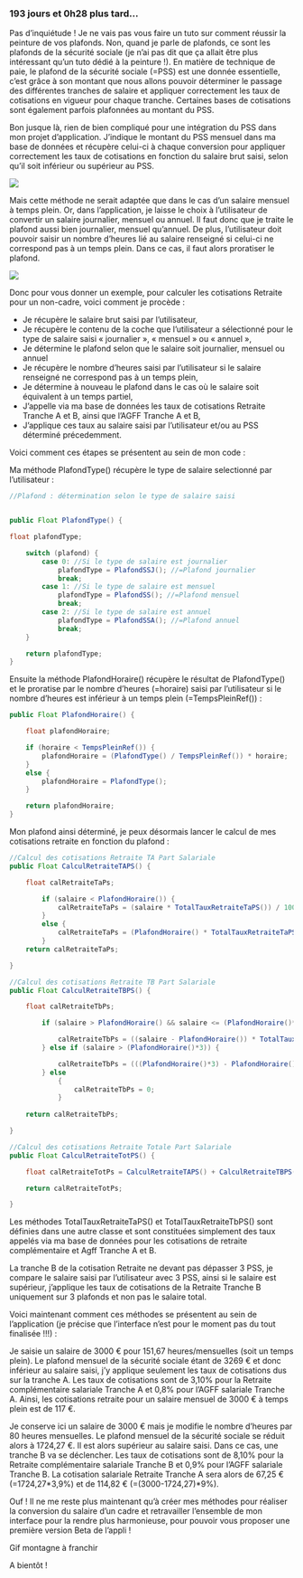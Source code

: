 ### 193 jours et 0h28 plus tard...

Pas d’inquiétude ! Je ne vais pas vous faire un tuto sur comment réussir la peinture de vos plafonds. Non, quand je parle de plafonds, ce sont les plafonds de la sécurité sociale (je n’ai pas dit que ça allait être plus intéressant qu’un tuto dédié à la peinture !). En matière de technique de paie, le plafond de la sécurité sociale (=PSS) est une donnée essentielle, c’est grâce à son montant que nous allons pouvoir déterminer le passage des différentes tranches de salaire et appliquer correctement les taux de cotisations en vigueur pour chaque tranche. Certaines bases de cotisations sont également parfois plafonnées au montant du PSS.

Bon jusque là, rien de bien compliqué pour une intégration du PSS dans mon projet d’application. J’indique le montant du PSS mensuel dans ma base de données et récupère celui-ci à chaque conversion pour appliquer correctement les taux de cotisations en fonction du salaire brut saisi, selon qu’il soit inférieur ou supérieur au PSS.

<img src = "https://media.giphy.com/media/zcCGBRQshGdt6/giphy.gif"/>

Mais cette méthode ne serait adaptée que dans le cas d’un salaire mensuel à temps plein. Or, dans l’application, je laisse le choix à l’utilisateur de convertir un salaire journalier, mensuel ou annuel. Il faut donc que je traite le plafond aussi bien journalier, mensuel qu’annuel. De plus, l’utilisateur doit pouvoir saisir un nombre d’heures lié au salaire renseigné si celui-ci ne correspond pas à un temps plein. Dans ce cas, il faut alors proratiser le plafond.

<img src = "https://media.giphy.com/media/11VFoOchZjsvn2/giphy.gif"/>

Donc pour vous donner un exemple, pour calculer les cotisations Retraite pour un non-cadre, voici comment je procède :

-	Je récupère le salaire brut saisi par l’utilisateur,
-	Je récupère le contenu de la coche que l’utilisateur a sélectionné pour le type de salaire saisi « journalier », « mensuel » ou « annuel »,
-	Je détermine le plafond selon que le salaire soit journalier, mensuel ou annuel
-	Je récupère le nombre d’heures saisi par l’utilisateur si le salaire renseigné ne correspond pas à un temps plein,
-	Je détermine à nouveau le plafond dans le cas où le salaire soit équivalent à un temps partiel,
-	J’appelle via ma base de données les taux de cotisations Retraite Tranche A et B, ainsi que l’AGFF Tranche A et B,
-	J’applique ces taux au salaire saisi par l’utilisateur et/ou au PSS déterminé précedemment.

Voici comment ces étapes se présentent au sein de mon code :

Ma méthode PlafondType() récupère le type de salaire selectionné par l’utilisateur :

```java
//Plafond : détermination selon le type de salaire saisi


public Float PlafondType() {

float plafondType;

    switch (plafond) {
        case 0: //Si le type de salaire est journalier
            plafondType = PlafondSSJ(); //=Plafond journalier
            break;
        case 1: //Si le type de salaire est mensuel
            plafondType = PlafondSS(); //=Plafond mensuel
            break;
        case 2: //Si le type de salaire est annuel
            plafondType = PlafondSSA(); //=Plafond annuel
            break;
    }

    return plafondType;
}
```

Ensuite la méthode PlafondHoraire() récupère le résultat de PlafondType() et le proratise par le nombre d’heures (=horaire) saisi par l’utilisateur si le nombre d’heures est inférieur à un temps plein (=TempsPleinRef()) :

```java
public Float PlafondHoraire() {

    float plafondHoraire;

    if (horaire < TempsPleinRef()) {
        plafondHoraire = (PlafondType() / TempsPleinRef()) * horaire;
    }
    else {
        plafondHoraire = PlafondType();
    }

    return plafondHoraire;
}
```

Mon plafond ainsi déterminé, je peux désormais lancer le calcul de mes cotisations retraite en fonction du plafond :

```java
//Calcul des cotisations Retraite TA Part Salariale
public Float CalculRetraiteTAPS() {

    float calRetraiteTaPs;

        if (salaire < PlafondHoraire()) {
            calRetraiteTaPs = (salaire * TotalTauxRetraiteTaPS()) / 100;
        }
        else {
            calRetraiteTaPs = (PlafondHoraire() * TotalTauxRetraiteTaPS()) / 100;
        }
    return calRetraiteTaPs;

}

//Calcul des cotisations Retraite TB Part Salariale
public Float CalculRetraiteTBPS() {

    float calRetraiteTbPs;

        if (salaire > PlafondHoraire() && salaire <= (PlafondHoraire()*3)) {

            calRetraiteTbPs = ((salaire - PlafondHoraire()) * TotalTauxRetraiteTbPS()) / 100;
        } else if (salaire > (PlafondHoraire()*3)) {

            calRetraiteTbPs = (((PlafondHoraire()*3) - PlafondHoraire()) * TotalTauxRetraiteTbPS()) / 100;
        } else
            {
                calRetraiteTbPs = 0;
            }
            
    return calRetraiteTbPs;

}

//Calcul des cotisations Retraite Totale Part Salariale
public Float CalculRetraiteTotPS() {

    float calRetraiteTotPs = CalculRetraiteTAPS() + CalculRetraiteTBPS();

    return calRetraiteTotPs;

}

```

Les méthodes TotalTauxRetraiteTaPS() et TotalTauxRetraiteTbPS() sont définies dans une autre classe et sont constituées simplement des taux appelés via ma base de données pour les cotisations de retraite complémentaire et Agff Tranche A et B.

La tranche B de la cotisation Retraite ne devant pas dépasser 3 PSS, je compare le salaire saisi par l’utilisateur avec 3 PSS, ainsi si le salaire est supérieur, j’applique les taux de cotisations de la Retraite Tranche B uniquement sur 3 plafonds et non pas le salaire total.

Voici maintenant comment ces méthodes se présentent au sein de l’application (je précise que l’interface n’est pour le moment pas du tout finalisée !!!) :


Je saisie un salaire de 3000 € pour 151,67 heures/mensuelles (soit un temps plein). Le plafond mensuel de la sécurité sociale étant de 3269 € et donc inférieur au salaire saisi, j’y applique seulement les taux de cotisations dus sur la tranche A. Les taux de cotisations sont de 3,10% pour la Retraite complémentaire salariale Tranche A et 0,8% pour l’AGFF salariale Tranche A. Ainsi, les cotisations retraite pour un salaire mensuel de 3000 € à temps plein est de 117 €.


Je conserve ici un salaire de 3000 € mais je modifie le nombre d’heures par 80 heures mensuelles. Le plafond mensuel de la sécurité sociale se réduit alors à 1724,27 €. Il est alors supérieur au salaire saisi. Dans ce cas, une tranche B va se déclencher. Les taux de cotisations sont de 8,10% pour la Retraite complémentaire salariale Tranche B et 0,9% pour l’AGFF salariale Tranche B. La cotisation salariale Retraite Tranche A sera alors de 67,25 € (=1724,27*3,9%) et de 114,82 € (=(3000-1724,27)*9%).

Ouf ! Il ne me reste plus maintenant qu’à créer mes méthodes pour réaliser la conversion du salaire d’un cadre et retravailler l’ensemble de mon interface pour la rendre plus harmonieuse, pour pouvoir vous proposer une première version Beta de l’appli !

Gif montagne à franchir

A bientôt !
